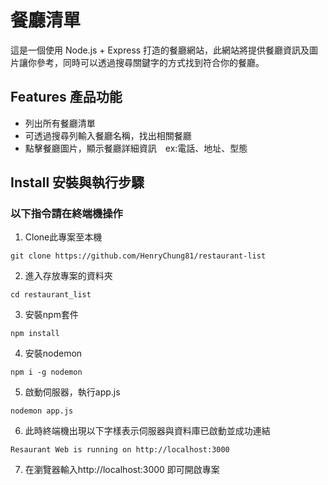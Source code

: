 # 餐廳清單
這是一個使用 Node.js + Express 打造的餐廳網站，此網站將提供餐廳資訊及圖片讓你參考，同時可以透過搜尋關鍵字的方式找到符合你的餐廳。


## Features 產品功能
- 列出所有餐廳清單
- 可透過搜尋列輸入餐廳名稱，找出相關餐廳
- 點擊餐廳圖片，顯示餐廳詳細資訊　ex:電話、地址、型態

## Install 安裝與執行步驟
### 以下指令請在終端機操作
1. Clone此專案至本機
```
git clone https://github.com/HenryChung81/restaurant-list
```
2. 進入存放專案的資料夾
```
cd restaurant_list
```
3. 安裝npm套件
```
npm install
```
4. 安裝nodemon
```
npm i -g nodemon
```
5. 啟動伺服器，執行app.js
```
nodemon app.js
```
6. 此時終端機出現以下字樣表示伺服器與資料庫已啟動並成功連結
```
Resaurant Web is running on http://localhost:3000
```
7. 在瀏覽器輸入http://localhost:3000 即可開啟專案
